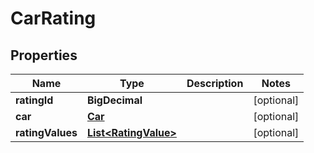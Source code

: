 

# CarRating


## Properties

Name | Type | Description | Notes
------------ | ------------- | ------------- | -------------
**ratingId** | **BigDecimal** |  |  [optional]
**car** | [**Car**](Car.md) |  |  [optional]
**ratingValues** | [**List&lt;RatingValue&gt;**](RatingValue.md) |  |  [optional]



